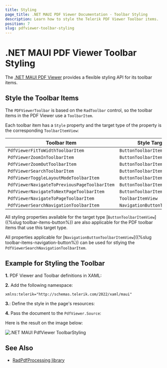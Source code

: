 ```yaml
---
title: Styling
page_title: .NET MAUI PDF Viewer Documentation - Toolbar Styling
description: Learn how to style the Telerik PDF Viewer Toolbar items.
position: 7
slug: pdfviewer-toolbar-styling
---
```


# .NET MAUI PDF Viewer Toolbar Styling

The <a href="https://www.telerik.com/maui-ui/pdf-viewer" target="_blank">.NET MAUI PDF Viewer</a> provides a flexible styling API for its toolbar items. 

## Style the Toolbar Items

The `PDFViewerToolbar` is based on the `RadToolbar` control, so the toolbar items in the PDF Viewer use a `ToolbarItem`. 

Each toolbar item has a `Style` property and the target type of the property is the corresponding `ToolbarItemView`:

| Toolbar Item | Style Target Type |
| ------------ | ------- |
| `PdfViewerFitToWidthToolbarItem ` | `ButtonToolbarItemView` |
| `PdfViewerZoomInToolbarItem ` | `ButtonToolbarItemView` |
| `PdfViewerZoomOutToolbarItem ` | `ButtonToolbarItemView` |
| `PdfViewerSearchToolbarItem ` | `ButtonToolbarItemView` |
| `PdfViewerToggleLayoutModeToolbarItem ` | `ButtonToolbarItemView` |
| `PdfViewerNavigateToPreviousPageToolbarItem ` | `ButtonToolbarItemView` |
| `PdfViewerNavigateToNextPageToolbarItem ` | `ButtonToolbarItemView` |
| `PdfViewerNavigateToPageToolbarItem ` | `ToolbarItemView` |
| `PdfViewerSearchNavigationToolbarItem ` | `NavigationButtonToolbarItemView` |

All styling properties available for the target type [`ButtonToolbarItemView`]({%slug toolbar-items-button%}) are also applicable for the PDF toolbar items that use this target type. 

All properties applicable for [`NavigationButtonToolbarItemView`]({%slug toolbar-items-navigation-button%}) can be used for stlying the `PdfViewerSearchNavigationToolbarItem`.

## Example for Styling the Toolbar

**1.** PDF Viewer and Toolbar definitions in XAML:

<snippet id='pdfviewer-toolbar-styling-xaml'/>

**2.** Add the following namespace:

```XAML
xmlns:telerik="http://schemas.telerik.com/2022/xaml/maui"
```

**3.**: Define the style in the page's resources:

<snippet id='pdfviewer-toolbar-styling-resources'/>

**4.** Pass the document to the `PdfViewer.Source`:

<snippet id='pdfviewer-toolbar'/>

Here is the result on the image below:

![.NET MAUI PdfViewer ToolbarStyling](images/pdf-toolbar-styling.png)

## See Also

- [RadPdfProcessing library](https://docs.telerik.com/devtools/document-processing/libraries/radpdfprocessing/overview)
